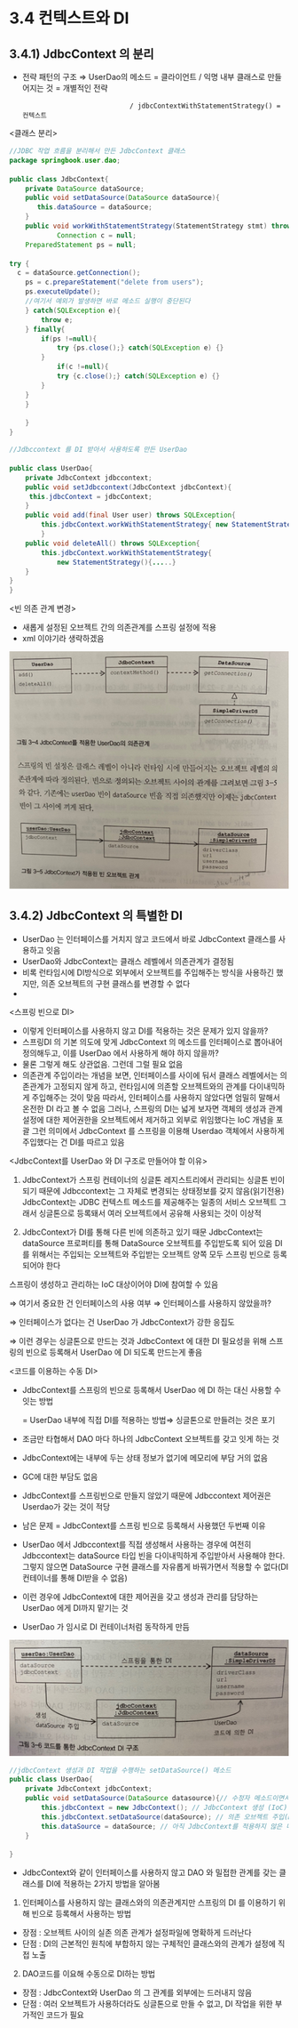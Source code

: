 # 3.4 컨텍스트와 DI

## 3.4.1) JdbcContext 의 분리

- 전략 패턴의 구조 ⇒ UserDao의 메소드 =  클라이언트 
                              / 익명 내부 클래스로 만들어지는 것 = 개별적인 전략

                                 / jdbcContextWithStatementStrategy() = 컨텍스트

<클래스 분리>

```java
//JDBC 작업 흐름을 분리해서 만든 JdbcContext 클래스
package springbook.user.dao;

public class JdbcContext{
	private DataSource dataSource;
	public void setDataSource(DataSource dataSource){
	   this.dataSource = dataSource;
	}
	public void workWithStatementStrategy(StatementStrategy stmt) throws SQLException{
			Connection c = null;
	PreparedStatement ps = null;

try {
  c = dataSource.getConnection();
	ps = c.prepareStatement("delete from users");
	ps.executeUpdate();
	//여기서 예외가 발생하면 바로 메소드 실행이 중단된다
	} catch(SQLException e){
		throw e;
	} finally{
		if(ps !=null){
			try {ps.close();} catch(SQLException e) {}	
		}
			if(c !=null){
			try {c.close();} catch(SQLException e) {}	
		}
	}
	}
			
	}
}
```

```java
//Jdbccontext 를 DI 받아서 사용하도록 만든 UserDao

public class UserDao{
	private JdbcContext jdbccontext;
	public void setJdbccontext(JdbcContext jdbcContext){
	 this.jdbcContext = jdbcContext;
	}
	public void add(final User user) throws SQLException{
		this.jdbcContext.workWithStatementStrategy{ new StatementStrategy(){.....}};
		}
	public void deleteAll() throws SQLException{
		this.jdbcContext.workWithStatementStrategy{
			new StatementStrategy(){.....}	
	}		
}
}
```

<빈 의존 관계 변경>

- 새롭게 설정된 오브젝트 간의 의존관계를 스프링 설정에 적용
- xml 이야기라 생략하겠음

![3%204%20%E1%84%8F%E1%85%A5%E1%86%AB%E1%84%90%E1%85%A6%E1%86%A8%E1%84%89%E1%85%B3%E1%84%90%E1%85%B3%E1%84%8B%E1%85%AA%20DI%207ffdf7e09c77452c9deb8eaf0101fdcc/Untitled.png](3%204%20%E1%84%8F%E1%85%A5%E1%86%AB%E1%84%90%E1%85%A6%E1%86%A8%E1%84%89%E1%85%B3%E1%84%90%E1%85%B3%E1%84%8B%E1%85%AA%20DI%207ffdf7e09c77452c9deb8eaf0101fdcc/Untitled.png)

## 3.4.2) JdbcContext 의 특별한 DI

- UserDao 는 인터페이스를 거치지 않고 코드에서 바로 JdbcContext 클래스를 사용하고 잇음
- UserDao와 JdbcContext는 클래스 레벨에서 의존관계가 결정됨
- 비록 런타임시에 DI방식으로 외부에서 오브젝트를 주입해주는 방식을 사용하긴 했지만, 의존 오브젝트의 구현 클래스를 변경할 수 없다
- 

<스프링 빈으로 DI>

- 이렇게 인터페이스를 사용하지 않고 DI를 적용하는 것은 문제가 있지 않을까?
- 스프링DI 의 기본 의도에 맞게 JdbcContext 의 메소드를 인터페이스로 뽑아내어 정의해두고, 이를 UserDao 에서 사용하게 해야 하지 않을까?
- 물론 그렇게 해도 상관없음. 그런데 그럴 필요 없음
- 의존관계 주입이라는 개념을 보면,
인터페이스를 사이에 둬서 클래스 레벨에서는 의존관계가 고정되지 않게 하고, 
런타임시에 의존할 오브젝트와의 관계를 다이내믹하게 주입해주는 것이 맞음
따라서, 인터페이스를 사용하지 않았다면 엄밀히 말해서 온전한 DI 라고 볼 수 없음
그러나, 스프링의 DI는 넓게 보자면 객체의 생성과 관계설정에 대한 제어권한을 오브젝트에서 제거하고 외부로 위임했다는 IoC 개념을 포괄
그런 의미에서 JdbcContext  를 스프링을 이용해 Userdao 객체에서 사용하게 주입했다는 건 DI를 따르고 있음

<JdbcContext를 UserDao 와 DI 구조로 만들어야 할 이유>

1) JdbcContext가 스프링 컨테이너의 싱글톤 레지스트리에서 관리되는 싱글톤 빈이 되기 때문에 Jdbccontext는 그 자체로 변경되는 상태정보를 갖지 않음(읽기전용)
  JdbcContext는 JDBC 컨텍스트 메소드를 제공해주는 일종의 서비스 오브젝트
  그래서 싱글톤으로 등록돼서 여러 오브젝트에서 공유해 사용되는 것이 이상적

2) JdbcContext가 DI를 통해 다른 빈에 의존하고 있기 때문
    JdbcContext는 dataSource 프로퍼티를 통해 DataSource 오브젝트를 주입받도록 되어 있음
  DI를 위해서는 주입되는 오브젝트와 주입받는 오브젝트 양쪽 모두 스프링 빈으로 등록되어야 한다

  스프링이 생성하고 관리하는 IoC 대상이어야 DI에 참여할 수 있음

⇒ 여기서 중요한 건 인터페이스의 사용 여부 
⇒ 인터페이스를 사용하지 않았을까?

⇒ 인터페이스가 없다는 건 UserDao 가 JdbcContext가 강한 응집도

⇒ 이런 경우는 싱글톤으로 만드는 것과 JdbcContext 에 대한 DI 필요성을 위해 스프링의 빈으로 등록해서 UserDao 에 DI 되도록 만드는게 좋음

<코드를 이용하는 수동 DI>

- JdbcContext를 스프링의 빈으로 등록해서 UserDao 에  DI 하는 대신 사용할 수 잇는 방법

    = UserDao 내부에 직접 DI를 적용하는 방법⇒ 싱글톤으로 만들려는 것은 포기

- 조금만 타협해서 DAO 마다 하나의 JdbcContext 오브젝트를 갖고 잇게 하는 것
- JdbcContext에는 내부에 두는 상태 정보가 없기에 메모리에 부담 거의 없음
- GC에 대한 부담도 없음
- JdbcContext를 스프링빈으로 만들지 않았기 때문에 Jdbccontext 제어권은 Userdao가 갖는 것이 적당
- 남은 문제 = JdbcContext를 스프링 빈으로 등록해서 사용했던 두번째 이유
- UserDao 에서 Jdbccontext를 직접 생성해서 사용하는 경우에 여전히 Jdbccontext는 dataSource 타입 빈을 다이내믹하게 주입받아서 사용해야 한다. 그렇지 않으면 DataSource 구현 클래스를 자유롭게 바꿔가면서 적용할 수 없다(DI컨테이너를 통해 DI받을 수 없음)
- 이런 경우에 JdbcContext에 대한 제어권을 갖고 생성과 관리를 담당하는 UserDao 에게 DI까지 맡기는 것
- UserDao 가 임시로 DI 컨테이너처럼 동작하게 만듬

![3%204%20%E1%84%8F%E1%85%A5%E1%86%AB%E1%84%90%E1%85%A6%E1%86%A8%E1%84%89%E1%85%B3%E1%84%90%E1%85%B3%E1%84%8B%E1%85%AA%20DI%207ffdf7e09c77452c9deb8eaf0101fdcc/Untitled%201.png](3%204%20%E1%84%8F%E1%85%A5%E1%86%AB%E1%84%90%E1%85%A6%E1%86%A8%E1%84%89%E1%85%B3%E1%84%90%E1%85%B3%E1%84%8B%E1%85%AA%20DI%207ffdf7e09c77452c9deb8eaf0101fdcc/Untitled%201.png)

```java
//jdbcContext 생성과 DI 작업을 수행하는 setDataSource() 메소드
public class UserDao{
	private JdbcContext jdbcContext;
	public void setDataSource(DataSource datasource){// 수정자 메소드이면서 JdbcContext 에 대한 생성, DI작업을 동시에 수행
		this.jdbcContext = new JdbcContext(); // JdbcContext 생성 (IoC)
		this.jdbcContext.setDataSource(dataSource); // 의존 오브젝트 주입(DI)
		this.dataSource = dataSource; // 아직 JdbcContext를 적용하지 않은 메소드를 위해 저장
	}
	
}
```

- JdbcContext와 같이 인터페이스를 사용하지 않고 DAO 와 밀접한 관계를 갖는 클래스를 DI에 적용하는 2가지 방법을 알아봄
1. 인터페이스를 사용하지 않는 클래스와의 의존관계지만 스프링의 DI 를 이용하기 위해 빈으로 등록해서 사용하는 방법
- 장점 : 오브젝트 사이의 실존 의존 관계가 설정파일에 명확하게 드러난다
- 단점 : DI의 근본적인 원칙에 부합하지 않는 구체적인 클래스와의 관계가 설정에 직접 노출

2. DAO코드를 이요해 수동으로 DI하는 방법

- 장점 : JdbcContext와 UserDao 의 그 관계를 외부에는 드러내지 않음
- 단점 : 여러 오브젝트가 사용하더라도 싱글톤으로 만들 수 없고, DI 작업을 위한 부가적인 코드가 필요

